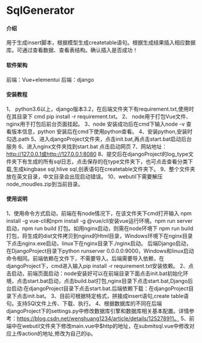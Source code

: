 # SqlGenerator

#### 介绍
用于生成insert脚本，根据模型生成createtable语句。根据生成结果插入相应数据库。可通过查看数据、查看表结构。确认插入是否成功！

#### 软件架构
前端：Vue+elementui
后端：django

#### 安装教程

1、 python3.6以上，django版本3.2，在后端文件夹下有requirement.txt,使用时在其目录下 cmd pip install -r requirement.txt。
2、 node用于打包Vue文件、nginx用于打包后前台页面挂起。
3、node 安装成功后在cmd下输入node -v 查看版本信息，python 安装后在cmd下使用python查看。
4、安装python,安装时勾选.path
5、进入djangoProject文件夹，点击init.bat,再点击start.bat启动后台服务
6、进入nginx文件夹找到start.bat 点击启动网页
7、网站地址：http://127.0.0.1或http://127.0.0.1:8080
8、提交后在djangoProject的log_type文件夹下有生成的所有sql日志，点击保存的在type文件夹下，也可点击查看分类下载,生成kingbase sql,hlive sql,创表语句在createtable文件夹下。
9、整个文件夹放在英文目录，中文目录会出现启动错误。
10、webutil下需要解压node_moudles.zip到当前目录。



#### 使用说明
1、使用命令方式启动，前端在有node情况下，在该文件夹下cmd打开输入 npm install -g vue-cli和npm install -g @vue/cli安装vue运行环境。npm run server 启动，npm run build 打包。如用nginx启动，则需在node环境下 npm run build 打包，将生成的dist文件拷贝到nginx的Html目录，Windows环境下在nginx目录下点击nginx.exe启动，linux下在nginx目录下./nginx启动。
后端Django启动，在DjangoProject目录下python runserver 0.0.0.0:9000，Windows和linux启动命令相同。前端依赖在文件下，不需要导入。后端需要导入依赖，在djangoProject下，cmd进入输入pip install -r requirement.txt安装依赖。
2、点击启动，前端页面启动：node安装好可以在前端目录下面点击init.bat初始化环境，点击start.bat启动，点击build.bat打包,nginx目录下点击start.bat,Django后台启动:在djangoProject目录下点击start.bat.后端依赖下载：在djangoProject目录下点击init.bat。
3、目前可根据特定格式，拼接成insert语句,create table语句。支持SQl文件上传、下载、执行。
4、根据数据库的不同在后端djangoProject下的settings.py中修改数据库引擎和数据库相关基本配置。详情参考：https://blog.csdn.net/wenshuang1234/article/details/125278911。
5、前端中在webutil文件夹下修改main.vue中$http的地址，在submitsql.vue中修改对应上传action的地址,修改为自己的ip。

